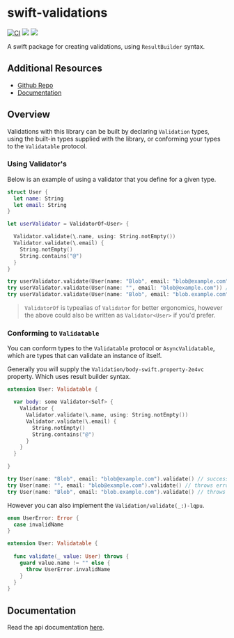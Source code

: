 # swift-validations

[![CI](https://github.com/m-housh/swift-validations/actions/workflows/ci.yml/badge.svg)](https://github.com/m-housh/swift-validations/actions/workflows/ci.yml)
[![](https://img.shields.io/endpoint?url=https%3A%2F%2Fswiftpackageindex.com%2Fapi%2Fpackages%2Fm-housh%2Fswift-validations%2Fbadge%3Ftype%3Dswift-versions)](https://swiftpackageindex.com/m-housh/swift-validations)
[![](https://img.shields.io/endpoint?url=https%3A%2F%2Fswiftpackageindex.com%2Fapi%2Fpackages%2Fm-housh%2Fswift-validations%2Fbadge%3Ftype%3Dplatforms)](https://swiftpackageindex.com/m-housh/swift-validations)

A swift package for creating validations, using `ResultBuilder` syntax.

## Additional Resources

- [Github Repo](https://github.com/m-housh/swift-validations)
- [Documentation](https://m-housh.github.io/swift-validations/documentation/validations)

## Overview

Validations with this library can be built by declaring ``Validation`` types, using the built-in
types supplied with the library, or conforming your types to the ``Validatable`` protocol.

### Using Validator's

Below is an example of using a validator that you define for a given type.

```swift
struct User { 
  let name: String
  let email: String
}

let userValidator = ValidatorOf<User> {  

  Validator.validate(\.name, using: String.notEmpty())
  Validator.validate(\.email) { 
    String.notEmpty()
    String.contains("@")
  }
}

try userValidator.validate(User(name: "Blob", email: "blob@example.com")) // success.
try userValidator.validate(User(name: "", email: "blob@example.com")) // throws error.
try userValidator.validate(User(name: "Blob", email: "blob.example.com")) // throws error.

```

>  ``ValidatorOf`` is typealias of ``Validator`` for better ergonomics,
>  however the above could also be written as `Validator<User>` if
>  you'd prefer.

### Conforming to `Validatable`

You can conform types to the ``Validatable`` protocol or ``AsyncValidatable``, 
which are types that can validate an instance of itself.

Generally you will supply the ``Validation/body-swift.property-2e4vc`` property.  Which uses
result builder syntax.

```swift
extension User: Validatable { 

  var body: some Validator<Self> { 
    Validator { 
      Validator.validate(\.name, using: String.notEmpty())
      Validator.validate(\.email) { 
        String.notEmpty()
        String.contains("@")
      }
    }
  }

}

try User(name: "Blob", email: "blob@example.com").validate() // success.
try User(name: "", email: "blob@example.com").validate() // throws error.
try User(name: "Blob", email: "blob.example.com").validate() // throws error.
```

However you can also implement the ``Validation/validate(_:)-lqpu``.

```swift
enum UserError: Error { 
  case invalidName
}

extension User: Validatable { 
  
  func validate(_ value: User) throws { 
    guard value.name != "" else {  
      throw UserError.invalidName
    }
  }
}

```

## Documentation

Read the api documentation [here](https://m-housh.github.io/swift-validations/documentation/validations).
